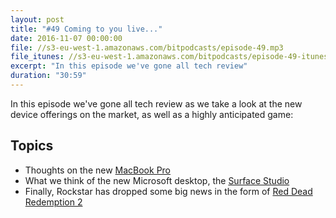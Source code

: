```yaml
---
layout: post
title: "#49 Coming to you live..."
date: 2016-11-07 00:00:00
file: //s3-eu-west-1.amazonaws.com/bitpodcasts/episode-49.mp3
file_itunes: //s3-eu-west-1.amazonaws.com/bitpodcasts/episode-49-itunes.m4a
excerpt: "In this episode we've gone all tech review"
duration: "30:59"
---
```


In this episode we've gone all tech review as we take a look at the new device offerings on the market, as well as a highly anticipated game:

## Topics

- Thoughts on the new [MacBook Pro](http://www.apple.com/macbook-pro/)
- What we think of the new Microsoft desktop, the [Surface Studio](https://www.microsoft.com/en-us/surface/devices/surface-studio/overview)
- Finally, Rockstar has dropped some big news in the form of [Red Dead Redemption 2](https://www.rockstargames.com/reddeadredemption2/)
